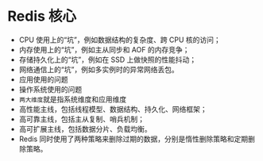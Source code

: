 # Redis 核心

- CPU 使用上的“坑”，例如数据结构的复杂度、跨 CPU 核的访问；
- 内存使用上的“坑”，例如主从同步和 AOF 的内存竞争；
- 存储持久化上的“坑”，例如在 SSD 上做快照的性能抖动；
- 网络通信上的“坑”，例如多实例时的异常网络丢包。
- 应用使用的问题
- 操作系统使用的问题
- `两大维度`就是指系统维度和应用维度
- 高性能主线，包括线程模型、数据结构、持久化、网络框架；
- 高可靠主线，包括主从复制、哨兵机制；
- 高可扩展主线，包括数据分片、负载均衡。
- Redis 同时使用了两种策略来删除过期的数据，分别是惰性删除策略和定期删除策略。